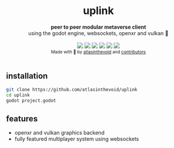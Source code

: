 <!-- markdownlint-disable-file MD033 -->
<h1 align="center">uplink</h1>

<div align="center">
  <strong>peer to peer modular metaverse client</strong>
</div>
<div align="center">
  using the godot engine, websockets, openxr and vulkan 🚀
</div>

<br />

<div align="center">
<!-- Contributors -->
    <a href="https://github.com/atlasinthevoid/uplink/graphs/contributors" alt="Contributors">
        <img src="https://img.shields.io/github/contributors/atlasinthevoid/uplink" /></a>
<!-- Activity -->
    <a href="https://github.com/atlasinthevoid/uplink/pulse" alt="Activity">
        <img src="https://img.shields.io/github/commit-activity/m/atlasinthevoid/uplink" /></a>
<!-- Version -->
    <a href="https://github.com/atlasinthevoid/uplink/releases" alt="v0.0.0">
        <img src="https://img.shields.io/badge/version-0.0.0-green" /></a>
<!-- Website -->
    <a href="https://universe.void.contact" alt="universe.void.contact">
        <img src="https://img.shields.io/badge/website-universe.void.contact-blue" /></a>
<!-- License -->
    <a href="https://github.com/atlasinthevoid/uplink/blob/master/license.md" alt="AGPL 3.0">
        <img src="https://img.shields.io/badge/license-AGPL 3.0-blue" /></a>
<!-- Platforms -->
    <a href="https://github.com/atlasinthevoid/uplink/releases" alt="">
        <img src="https://img.shields.io/badge/platforms-linux | windows | quest | android-lightgrey" /></a>
</div>

<div align="center">
  <sub>Made with 💖 by
  <a href="https://github.com/atlasinthevoid">atlasinthevoid</a> and
  <a href="https://github.com/atlasinthevoid/uplink/graphs/contributors">
    contributors
  </a>
</div>

<br>

## installation

```bash
git clone https://github.com/atlasinthevoid/uplink
cd uplink
godot project.godot
```

## features

- openxr and vulkan graphics backend
- fully featured multiplayer system using websockets
